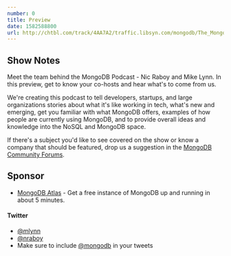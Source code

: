 ```yaml
---
number: 0
title: Preview
date: 1582588800
url: http://chtbl.com/track/4AA7A2/traffic.libsyn.com/mongodb/The_MongoDB_Podcast_-_Announcement.mp3
---
```


## Show Notes

Meet the team behind the MongoDB Podcast - Nic Raboy and Mike Lynn. In this preview, get to know your co-hosts and hear what's to come from us. 

We're creating this podcast to tell developers, startups, and large organizations stories about what it's like working in tech, what's new and emerging, get you familiar with what MongoDB offers, examples of how people are currently using MongoDB, and to provide overall ideas and knowledge into the NoSQL and MongoDB space.

If there's a subject you'd like to see covered on the show or know a company that should be featured, drop us a suggestion in the [MongoDB Community Forums](https://community.mongodb.com).

## Sponsor

* [MongoDB Atlas](https://cloud.mongodb.com) - Get a free instance of MongoDB up and running in about 5 minutes.


#### Twitter
 * [@mlynn](https://twitter.com/mlynn)
 * [@nraboy](https://twitter.com/nraboy)
 * Make sure to include [@mongodb](https://twitter.com/mongodb) in your tweets
